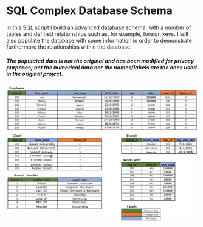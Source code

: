# SQL Complex Database Schema

In this SQL script I build an advanced database schema, with a number of tables and defined relationships such as, for example, foreign keys.
I will also populate the database with some information in order to demonstrate furthermore the relationships within the database.
 
##### The populated data is not the original and has been modified for privacy purposes; not the numerical data nor the names/labels are the ones used in the original project.

<img src="Database%20Schema.JPG" width="1000">
